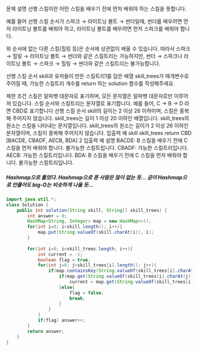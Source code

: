 문제 설명
선행 스킬이란 어떤 스킬을 배우기 전에 먼저 배워야 하는 스킬을 뜻합니다.

예를 들어 선행 스킬 순서가 스파크 → 라이트닝 볼트 → 썬더일때, 썬더를 배우려면 먼저 라이트닝 볼트를 배워야 하고, 라이트닝 볼트를 배우려면 먼저 스파크를 배워야 합니다.

위 순서에 없는 다른 스킬(힐링 등)은 순서에 상관없이 배울 수 있습니다. 따라서 스파크 → 힐링 → 라이트닝 볼트 → 썬더와 같은 스킬트리는 가능하지만, 썬더 → 스파크나 라이트닝 볼트 → 스파크 → 힐링 → 썬더와 같은 스킬트리는 불가능합니다.

선행 스킬 순서 skill과 유저들이 만든 스킬트리1를 담은 배열 skill_trees가 매개변수로 주어질 때, 가능한 스킬트리 개수를 return 하는 solution 함수를 작성해주세요.

제한 조건
스킬은 알파벳 대문자로 표기하며, 모든 문자열은 알파벳 대문자로만 이루어져 있습니다.
스킬 순서와 스킬트리는 문자열로 표기합니다.
예를 들어, C → B → D 라면 CBD로 표기합니다
선행 스킬 순서 skill의 길이는 2 이상 26 이하이며, 스킬은 중복해 주어지지 않습니다.
skill_trees는 길이 1 이상 20 이하인 배열입니다.
skill_trees의 원소는 스킬을 나타내는 문자열입니다.
skill_trees의 원소는 길이가 2 이상 26 이하인 문자열이며, 스킬이 중복해 주어지지 않습니다.
입출력 예
skill	skill_trees	return
CBD	[BACDE, CBADF, AECB, BDA]	2
입출력 예 설명
BACDE: B 스킬을 배우기 전에 C 스킬을 먼저 배워야 합니다. 불가능한 스킬트립니다.
CBADF: 가능한 스킬트리입니다.
AECB: 가능한 스킬트리입니다.
BDA: B 스킬을 배우기 전에 C 스킬을 먼저 배워야 합니다. 불가능한 스킬트리입니다.

##### Hashmap으로 풀었다. Hashmap으로 푼 사람은 많이 없는 듯... 굳이 Hashmap으로 안풀어도 big-O는 비슷하게 나올 듯...
```java
import java.util.*;
class Solution {
    public int solution(String skill, String[] skill_trees) {
        int answer = 0;
        HashMap<String, Integer> map = new HashMap<>();
        for(int i=0; i<skill.length(); i++){
            map.put(String.valueOf(skill.charAt(i)), i);
        }
        
        for(int i=0; i<skill_trees.length; i++){
            int current = -1;
            boolean flag = true;
            for(int j=0; j<skill_trees[i].length(); j++){
                if(map.containsKey(String.valueOf(skill_trees[i].charAt(j)))){
                    if(map.get(String.valueOf(skill_trees[i].charAt(j)))==current+1){
                        current = map.get(String.valueOf(skill_trees[i].charAt(j))); 
                    }else{
                        flag = false;
                        break;
                    } 
                }
            }
            if(flag) answer++;
        }        
        return answer;
    }
}
```
